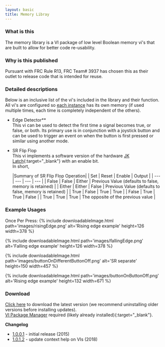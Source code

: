 ```yaml
---
layout: basic
title: Memory Libray
---
```


### What is this

The memory library is a VI package of low level Boolean memory vi's that are built to allow for better code re-usability.

### Why is this published

Pursuant with FRC Rule R13, FRC Team# 3937 has chosen this as their outlet to release code that is intended for reuse.

### Detailed descriptions

Below is an inclusive list of the vi's included in the library and their function. All vi's are configured so <u>each instance</u> has its own memory (if used multiple times, each time is completely independent of the others).
<br/>

* Edge Detector**
	<br/>
	This vi can be used to detect the first time a signal becomes true, or false, or both. Its primary use is in conjunction with a joystick button and can be used to trigger an event on when the button is first pressed or similar using another mode.

* SR Flip Flop
	<br/>
	This vi implements a software version of the hardware [JK Latch](https://en.wikipedia.org/wiki/Flip-flop_(electronics)#JK_latch){:target="_blank"} with an enable bit.
	<br/>
	In short,

	|Summary of SR Flip Flop Operation|
	| Set 	 |	Reset	|	Enable	| Output |
	| ---	 |	---		|	---		|	---	 |
	| False  | 	False 	|	Either	| Previous Value (defaults to false, memory is retained) |
	| Either | 	Either 	|	False	| Previous Value (defaults to false, memory is retained) |
	| True 	 | 	False 	|	True	| True |
	| False  | 	True 	|	True	| False |
	| True	 |  True	|	True	| The opposite of the previous value |
			

### Example Usages

Once Per Press:
{% include downloadableImage.html path='images/risingEdge.png' alt='Rising edge example' height=126 width=378 %}

{% include downloadableImage.html path='images/fallingEdge.png' alt='Falling edge example' height=126 width=378 %}

{% include downloadableImage.html path='images/buttonOnDifferentButtonOff.png' alt='SR separate' height=150 width=457 %}

{% include downloadableImage.html path='images/buttonOnButtonOff.png' alt='Rising edge example' height=132 width=671 %}

### Download


<a href="files/memory_library-1.0.1.2.vip" download>Click here</a> to download the latest version (we recommend uninstalling older versions before installing updates).
<br/> 
[VI Package Manager](http://www.ni.com/tutorial/12397/en/) required (likely already installed){:target="_blank"}.
    


**Changelog**
* <a href="files/memory_library-1.0.0.1.vip" download>1.0.0.1</a> - initial release (2015)
* <a href="files/memory_library-1.0.1.2.vip" download>1.0.1.2</a> - update context help on VIs (2018)
